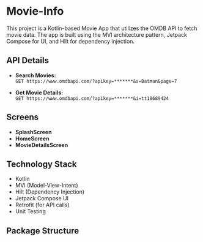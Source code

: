 # Movie-Info

This project is a Kotlin-based Movie App that utilizes the OMDB API to fetch movie data. The app is built using the MVI architecture pattern, Jetpack Compose for UI, and Hilt for dependency injection.

## API Details

- **Search Movies:**  
  `GET https://www.omdbapi.com/?apikey=*******&s=Batman&page=7`
  
- **Get Movie Details:**  
  `GET https://www.omdbapi.com/?apikey=*******&i=tt18689424`

## Screens

- **SplashScreen**
- **HomeScreen**
- **MovieDetailsScreen**

## Technology Stack

- Kotlin
- MVI (Model-View-Intent)
- Hilt (Dependency Injection)
- Jetpack Compose UI
- Retrofit (for API calls)
- Unit Testing

## Package Structure

